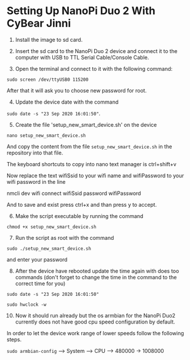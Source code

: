 # Setting Up NanoPi Duo 2 With CyBear Jinni

1. Install the image to sd card.

2. Insert the sd card to the NanoPi Duo 2 device and connect it to the computer with USB to TTL Serial Cable/Console Cable.

3. Open the terminal and connect to it with the following command:

`sudo screen /dev/ttyUSB0 115200`

After that it will ask you to choose new password for root.

4. Update the device date with the command 

`sudo date -s "23 Sep 2020 16:01:50"`.

5. Create the file 'setup_new_smart_device.sh' on the device

`nano setup_new_smart_device.sh`

And copy the content from the file `setup_new_smart_device.sh` in the repository into that file.

The keyboard shortcuts to copy into nano text manager is ctrl+shift+v

Now replace the text wifiSsid to your wifi name and wifiPassword to your wifi password in the line

nmcli dev wifi connect wifiSsid password wifiPassword

And to save and exist press ctrl+x  and than press y to accept.

6. Make the script executable by running the command 

`chmod +x setup_new_smart_device.sh`

7. Run the script as root with the command

`sudo ./setup_new_smart_device.sh`

and enter your password

8. After the device have rebooted update the time again with does too commands (don't forget to change the time in the command to the correct time for you)

`sudo date -s "23 Sep 2020 16:01:50"`

`sudo hwclock -w`

10. Now it should run already but the os armbian for the NanoPi Duo2 currently does not have good cpu speed configuration by default.

In order to let the device work range of lower speeds follow the following steps.    

`sudo armbian-config` --> System --> CPU --> 480000 -> 1008000
